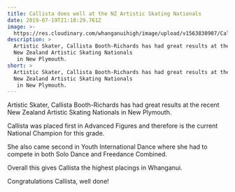```yaml
---
title: Callista does well at the NZ Artistic Skating Nationals
date: 2019-07-19T21:18:29.761Z
image: >-
  https://res.cloudinary.com/whanganuihigh/image/upload/v1563830907/Callista_Booth.Richards.NZ_Artistic_Skating_NP.July_2019.jpg
description: >
  Artistic Skater, Callista Booth-Richards has had great results at the recent
  New Zealand Artistic Skating Nationals
   in New Plymouth. 
short: >
  Artistic Skater, Callista Booth-Richards has had great results at the recent
  New Zealand Artistic Skating Nationals
   in New Plymouth.
---
```

Artistic Skater, Callista Booth-Richards has had great results at the recent New Zealand Artistic Skating Nationals in New Plymouth. 

Callista was placed first in Advanced Figures and therefore is the current National Champion for this grade.

She also came second in Youth International Dance where she had to compete in both Solo Dance and Freedance Combined. 

Overall this gives Callista the highest placings in Whanganui.

Congratulations Callista, well done!
